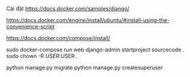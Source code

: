 

Cài đặt
https://docs.docker.com/samples/django/

https://docs.docker.com/engine/install/ubuntu/#install-using-the-convenience-script

https://docs.docker.com/compose/install/

sudo docker-compose run web django-admin startproject sourcecode .
sudo chown -R $USER:$USER .

python manage.py migrate
python manage.py createsuperuser